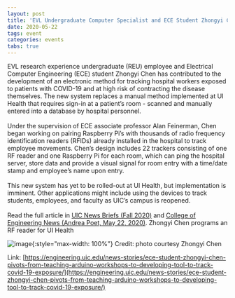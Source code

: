 ```yaml
---
layout: post
title: 'EVL Undergraduate Computer Specialist and ECE Student Zhongyi Chen Helps Develop COVID-19 Tracking Tool'
date: 2020-05-22
tags: event
categories: events
tabs: true
---
```


EVL research experience undergraduate (REU) employee and Electrical Computer Engineering (ECE) student Zhongyi Chen has contributed to the development of an electronic method for tracking hospital workers exposed to patients with COVID-19 and at high risk of contracting the disease themselves.  The new system replaces a manual method implemented at UI Health that requires sign-in at a patient&rsquo;s room - scanned and manually entered into a database by hospital personnel.<br><br>
Under the supervision of ECE associate professor Alan Feinerman, Chen began working on pairing Raspberry Pi&rsquo;s with thousands of radio frequency identification readers (RFIDs) already installed in the hospital to track employee movements.  Chen&rsquo;s design includes 22 trackers consisting of one RF reader and one Raspberry Pi for each room, which can ping the hospital server, store data and provide a visual signal for room entry with a time/date stamp and employee&rsquo;s name upon entry.<br><br>
This new system has yet to be rolled-out at UI Health, but implementation is imminent.  Other applications might include using the devices to track students, employees, and faculty as UIC&rsquo;s campus is reopened.<br><br>
Read the full article in <a href="https://engineering.uic.edu/about/coe-news/rise/fall-2020/news-briefs-fall-2020/">UIC News Briefs (Fall 2020)</a> and <a href="https://engineering.uic.edu/news-stories/ece-student-zhongyi-chen-pivots-from-teaching-arduino-workshops-to-developing-tool-to-track-covid-19-exposure/">College of Engineering News (Andrea Poet, May 22, 2020)</a>.
Zhongyi Chen programs an RF reader for UI Health

![image](https://www.evl.uic.edu/output/originals/zhongyichen_covid-2.jpg-srcw.jpg){:style="max-width: 100%"}
Credit: photo courtesy Zhongyi Chen


Link: [https://engineering.uic.edu/news-stories/ece-student-zhongyi-chen-pivots-from-teaching-arduino-workshops-to-developing-tool-to-track-covid-19-exposure/](https://engineering.uic.edu/news-stories/ece-student-zhongyi-chen-pivots-from-teaching-arduino-workshops-to-developing-tool-to-track-covid-19-exposure/)
